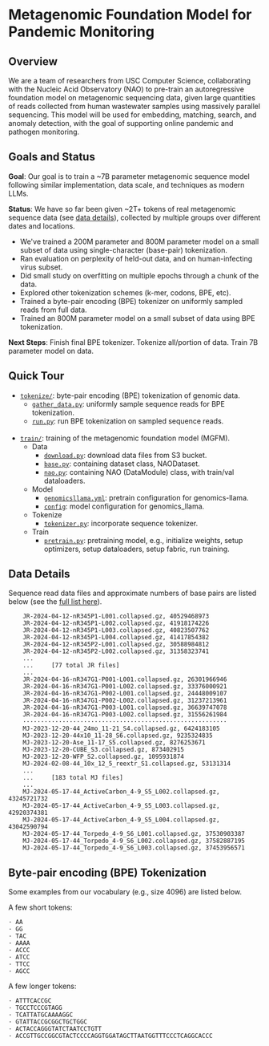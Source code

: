 # Metagenomic Foundation Model for Pandemic Monitoring

## Overview

We are a team of researchers from USC Computer Science, collaborating with the Nucleic
Acid Observatory (NAO) to pre-train an autoregressive foundation model on metagenomic
sequencing data, given large quantities of reads collected from human wastewater samples
using massively parallel sequencing. This model will be used for embedding, matching,
search, and anomaly detection, with the goal of supporting online pandemic and pathogen
monitoring.

## Goals and Status

**Goal**: Our goal is to train a ~7B parameter metagenomic sequence model following
similar implementation, data scale, and techniques as modern LLMs.

**Status**: We have so far been given ~2T+ tokens of real metagenomic sequence data (see
[data details](#data-details)), collected by multiple groups over different dates and
locations.
- We've trained a 200M parameter and 800M parameter model on a small subset of data
  using single-character (base-pair) tokenization.
- Ran evaluation on perplexity of held-out data, and on human-infecting virus subset.
- Did small study on overfitting on multiple epochs through a chunk of the data.
- Explored other tokenization schemes (k-mer, codons, BPE, etc).
- Trained a byte-pair encoding (BPE) tokenizer on uniformly sampled reads from full data.
- Trained an 800M parameter model on a small subset of data using BPE tokenization.

**Next Steps**: Finish final BPE tokenizer. Tokenize all/portion of data. Train 7B
parameter model on data.

## Quick Tour

- [`tokenize/`](tokenize/): byte-pair encoding (BPE) tokenization of genomic data.
    - [`gather_data.py`](tokenize/gather_data.py): uniformly sample sequence reads for
      BPE tokenization.
    - [`run.py`](tokenize/run.py): run BPE tokenization on sampled sequence reads.
<br/><br/>
- [`train/`](train/): training of the metagenomic foundation model (MGFM).
    - Data
        - [`download.py`](train/download.py): download data files from S3 bucket.
        - [`base.py`](train/litgpt/data/base.py): containing dataset class, NAODataset.
        - [`nao.py`](train/litgpt/data/nao.py): containing NAO (DataModule) class, with
          train/val dataloaders.
    - Model
        - [`genomicsllama.yml`](train/config_hub/pretrain/genomicsllama.yml): pretrain
          configuration for genomics-llama.
        - [`config`](train/litgpt/config.py): model configuration for genomics_llama.
    - Tokenize
        - [`tokenizer.py`](train/litgpt/tokenizer.py): incorporate sequence tokenizer.
    - Train
        - [`pretrain.py`](train/litgpt/pretrain.py): pretraining model, e.g., initialize
          weights, setup optimizers, setup dataloaders, setup fabric, run training.

## Data Details

Sequence read data files and approximate numbers of base pairs are listed below (see the
[full list here](data_files.md)).
```
    JR-2024-04-12-nR345P1-L001.collapsed.gz, 40529468973
    JR-2024-04-12-nR345P1-L002.collapsed.gz, 41918174226
    JR-2024-04-12-nR345P1-L003.collapsed.gz, 40823507762
    JR-2024-04-12-nR345P1-L004.collapsed.gz, 41417854382
    JR-2024-04-12-nR345P2-L001.collapsed.gz, 30588984812
    JR-2024-04-12-nR345P2-L002.collapsed.gz, 31358323741
    ...
    ...     [77 total JR files]
    ...
    JR-2024-04-16-nR347G1-P001-L001.collapsed.gz, 26301966946
    JR-2024-04-16-nR347G1-P001-L002.collapsed.gz, 33376000921
    JR-2024-04-16-nR347G1-P002-L001.collapsed.gz, 24448009107
    JR-2024-04-16-nR347G1-P002-L002.collapsed.gz, 31237213961
    JR-2024-04-16-nR347G1-P003-L001.collapsed.gz, 36639747078
    JR-2024-04-16-nR347G1-P003-L002.collapsed.gz, 31556261984
    ·························································
    MJ-2023-12-20-44_24mo_11-21_S4.collapsed.gz, 6424183105
    MJ-2023-12-20-44x10_11-28_S6.collapsed.gz, 9235324835
    MJ-2023-12-20-Ase_11-17_S5.collapsed.gz, 8276253671
    MJ-2023-12-20-CUBE_S3.collapsed.gz, 873402915
    MJ-2023-12-20-WFP_S2.collapsed.gz, 1095931874
    MJ-2024-02-08-44_10x_12_5_reextr_S1.collapsed.gz, 53131314
    ...
    ...     [183 total MJ files]
    ...
    MJ-2024-05-17-44_ActiveCarbon_4-9_S5_L002.collapsed.gz, 43245721732
    MJ-2024-05-17-44_ActiveCarbon_4-9_S5_L003.collapsed.gz, 42920374381
    MJ-2024-05-17-44_ActiveCarbon_4-9_S5_L004.collapsed.gz, 43042590794
    MJ-2024-05-17-44_Torpedo_4-9_S6_L001.collapsed.gz, 37530903387
    MJ-2024-05-17-44_Torpedo_4-9_S6_L002.collapsed.gz, 37582887195
    MJ-2024-05-17-44_Torpedo_4-9_S6_L003.collapsed.gz, 37453956571
```

## Byte-pair encoding (BPE) Tokenization

Some examples from our vocabulary (e.g., size 4096) are listed below.

A few short tokens:
```
· AA
· GG
· TAC
· AAAA
· ACCC
· ATCC
· TTCC
· AGCC
```

A few longer tokens:
```
· ATTTCACCGC
· TGCCTCCCGTAGG
· TCATTATGCAAAAGGC
· GTATTACCGCGGCTGCTGGC
· ACTACCAGGGTATCTAATCCTGTT
· ACCGTTGCCGGCGTACTCCCCAGGTGGATAGCTTAATGGTTTCCCTCAGGCACCC
```
